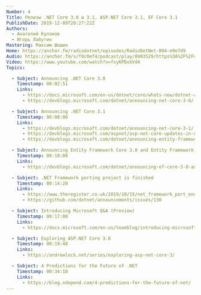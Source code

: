 ```yaml
---
Number: 4
Title: Релизы .NET Core 3.0 и 3.1, ASP.NET Core 3.1, EF Core 3.1
PublishDate: 2019-12-09T20:27:22Z
Authors:
  - Анатолий Кулаков
  - Игорь Лабутин
Mastering: Максим Шошин
Home: https://anchor.fm/radiodotnet/episodes/RadioDotNet-004-e9e7d9
Audio: https://anchor.fm/s/f0c0ef4/podcast/play/8903529/https%3A%2F%2Fd3ctxlq1ktw2nl.cloudfront.net%2Fproduction%2F2019-11-9%2F37363761-44100-2-443803cce13ec.mp3
Video: https://www.youtube.com/watch?v=fsyKPDxXVd4
Topics:

  - Subject: Announcing .NET Core 3.0
    Timestamp: 00:02:51
    Links:
      - https://docs.microsoft.com/en-us/dotnet/core/whats-new/dotnet-core-3-0
      - https://devblogs.microsoft.com/dotnet/announcing-net-core-3-0/

  - Subject: Announcing .NET Core 3.1
    Timestamp: 00:08:00
    Links:
      - https://devblogs.microsoft.com/dotnet/announcing-net-core-3-1/
      - https://devblogs.microsoft.com/aspnet/asp-net-core-updates-in-net-core-3-1/
      - https://devblogs.microsoft.com/dotnet/announcing-entity-framework-core-3-1-and-entity-framework-6-4/

  - Subject: Announcing Entity Framework Core 3.0 and Entity Framework 6.3
    Timestamp: 00:10:00
    Links:
      - https://devblogs.microsoft.com/dotnet/announcing-ef-core-3-0-and-ef-6-3-general-availability/

  - Subject: .NET Framework porting project is finished
    Timestamp: 00:14:20
    Links:
      - https://www.theregister.co.uk/2019/10/15/net_framework_port_end/
      - https://github.com/dotnet/announcements/issues/130

  - Subject: Introducing Microsoft Q&A (Preview)
    Timestamp: 00:17:00
    Links:
      - https://docs.microsoft.com/en-us/teamblog/introducing-microsoft-qanda

  - Subject: Exploring ASP.NET Core 3.0
    Timestamp: 00:19:48
    Links:
      - https://andrewlock.net/series/exploring-asp-net-core-3/

  - Subject: 4 Predictions for the Future of .NET
    Timestamp: 00:34:18
    Links:
      - https://blog.ndepend.com/4-predictions-for-the-future-of-net/
---
```

